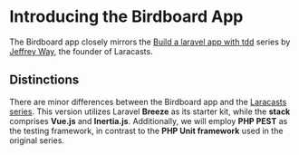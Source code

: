 # Introducing the Birdboard App
The Birdboard app closely mirrors the [Build a laravel app with tdd](https://laracasts.com/series/build-a-laravel-app-with-tdd) series by [Jeffrey Way](https://laracasts.com/browse/instructors/JeffreyWay), the founder of Laracasts.

## Distinctions
There are minor differences between the Birdboard app and the [Laracasts series](https://laracasts.com/series/build-a-laravel-app-with-tdd). This version utilizes Laravel **Breeze** as its starter kit, while the **stack** comprises **Vue.js** and **Inertia.js**. Additionally, we will employ **PHP PEST** as the testing framework, in contrast to the **PHP Unit framework** used in the original series.

